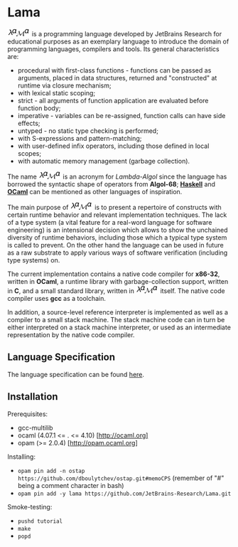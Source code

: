 # Lama  

![lama](lama.png) is a programming language developed by JetBrains Research for educational purposes as an exemplary language to introduce
the domain of programming languages, compilers and tools. Its general characteristics are:

* procedural with first-class functions - functions can be passed as arguments, placed in data structures,
  returned and "constructed" at runtime via closure mechanism;
* with lexical static scoping;
* strict - all arguments of function application are evaluated before function body;
* imperative - variables can be re-assigned, function calls can have side effects;
* untyped - no static type checking is performed;
* with S-expressions and pattern-matching;
* with user-defined infix operators, including those defined in local scopes;
* with automatic memory management (garbage collection).

The name ![lama](lama.png) is an acronym for *Lambda-Algol* since the language has borrowed the syntactic shape of
operators from **Algol-68**; [**Haskell**](www.haskell.org) and [**OCaml**](www.ocaml.org) can be
mentioned as other languages of inspiration.

The main purpose of ![lama](lama.png) is to present a repertoire of constructs with certain runtime behavior and
relevant implementation techniques. The lack of a type system (a vital feature for a real-word language
for software engineering) is an intensional decision which allows to show the unchained diversity
of runtime behaviors, including those which a typical type system is called to prevent. On the other hand
the language can be used in future as a raw substrate to apply various ways of software verification (including
type systems) on.

The current implementation contains a native code compiler for **x86-32**, written
in **OCaml**, a runtime library with garbage-collection support, written in **C**, and a small
standard library, written in ![lama](lama.png) itself. The native code compiler uses **gcc** as a toolchain.

In addition, a source-level reference interpreter is implemented as well as a compiler to a small
stack machine. The stack machine code can in turn be either interpreted on a stack machine interpreter, or
used as an intermediate representation by the native code compiler.

## Language Specification

The language specification can be found [here](lama-spec.pdf).

## Installation

Prerequisites:

* gcc-multilib
* ocaml (4.07.1 <= . <= 4.10) [http://ocaml.org]
* opam (>= 2.0.4) [http://opam.ocaml.org]

Installing:

* `opam pin add -n ostap https://github.com/dboulytchev/ostap.git#memoCPS` (remember of "#" being a comment character in bash)
* `opam pin add -y lama https://github.com/JetBrains-Research/Lama.git`

Smoke-testing:

* `pushd tutorial`
* `make`
* `popd`


